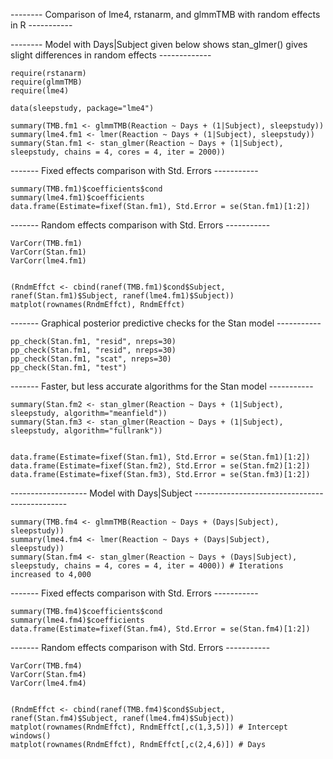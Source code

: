 
-------- Comparison of lme4, rstanarm, and glmmTMB with random effects in R -----------

-------- Model with Days|Subject given below shows stan_glmer() gives slight differences in random effects  -------------


    require(rstanarm)
    require(glmmTMB)
    require(lme4)

    data(sleepstudy, package="lme4")

    summary(TMB.fm1 <- glmmTMB(Reaction ~ Days + (1|Subject), sleepstudy))
    summary(lme4.fm1 <- lmer(Reaction ~ Days + (1|Subject), sleepstudy))
    summary(Stan.fm1 <- stan_glmer(Reaction ~ Days + (1|Subject), sleepstudy, chains = 4, cores = 4, iter = 2000))


 ------- Fixed effects comparison with Std. Errors -----------

    summary(TMB.fm1)$coefficients$cond
    summary(lme4.fm1)$coefficients
    data.frame(Estimate=fixef(Stan.fm1), Std.Error = se(Stan.fm1)[1:2])


 ------- Random effects comparison with Std. Errors -----------

    VarCorr(TMB.fm1)
    VarCorr(Stan.fm1)
    VarCorr(lme4.fm1)


    (RndmEffct <- cbind(ranef(TMB.fm1)$cond$Subject, ranef(Stan.fm1)$Subject, ranef(lme4.fm1)$Subject))
    matplot(rownames(RndmEffct), RndmEffct)


 
 ------- Graphical posterior predictive checks for the Stan model -----------


    pp_check(Stan.fm1, "resid", nreps=30)
    pp_check(Stan.fm1, "resid", nreps=30)
    pp_check(Stan.fm1, "scat", nreps=30)
    pp_check(Stan.fm1, "test")



 ------- Faster, but less accurate algorithms for the Stan model -----------

    summary(Stan.fm2 <- stan_glmer(Reaction ~ Days + (1|Subject), sleepstudy, algorithm="meanfield"))
    summary(Stan.fm3 <- stan_glmer(Reaction ~ Days + (1|Subject), sleepstudy, algorithm="fullrank"))


    data.frame(Estimate=fixef(Stan.fm1), Std.Error = se(Stan.fm1)[1:2])
    data.frame(Estimate=fixef(Stan.fm2), Std.Error = se(Stan.fm2)[1:2])
    data.frame(Estimate=fixef(Stan.fm3), Std.Error = se(Stan.fm3)[1:2])


 ------------------- Model with Days|Subject ----------------------------------------------


    summary(TMB.fm4 <- glmmTMB(Reaction ~ Days + (Days|Subject), sleepstudy))
    summary(lme4.fm4 <- lmer(Reaction ~ Days + (Days|Subject), sleepstudy))
    summary(Stan.fm4 <- stan_glmer(Reaction ~ Days + (Days|Subject), sleepstudy, chains = 4, cores = 4, iter = 4000)) # Iterations increased to 4,000


 ------- Fixed effects comparison with Std. Errors -----------

    summary(TMB.fm4)$coefficients$cond
    summary(lme4.fm4)$coefficients
    data.frame(Estimate=fixef(Stan.fm4), Std.Error = se(Stan.fm4)[1:2])


 ------- Random effects comparison with Std. Errors -----------

    VarCorr(TMB.fm4)
    VarCorr(Stan.fm4)
    VarCorr(lme4.fm4)


    (RndmEffct <- cbind(ranef(TMB.fm4)$cond$Subject, ranef(Stan.fm4)$Subject, ranef(lme4.fm4)$Subject))
    matplot(rownames(RndmEffct), RndmEffct[,c(1,3,5)]) # Intercept
    windows()
    matplot(rownames(RndmEffct), RndmEffct[,c(2,4,6)]) # Days










